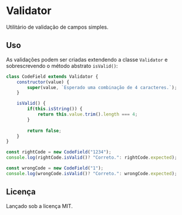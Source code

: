 # Validator

Utilitário de validação de campos simples.

## Uso

As validações podem ser criadas extendendo a classe `Validator` e sobrescrevendo 
o método abstrato `isValid()`:

```javascript
class CodeField extends Validator {
	constructor(value) {
		super(value, `Esperado uma combinação de 4 caracteres.`);
	}

	isValid() {
		if(this.isString()) {
			return this.value.trim().length === 4;
		}
		
		return false;
	}
}

const rightCode = new CodeField("1234");
console.log(rightCode.isValid()? "Correto.": rightCode.expected);

const wrongCode = new CodeField("1");
console.log(wrongCode.isValid()? "Correto.": wrongCode.expected);
```

## Licença
Lançado sob a licença MIT.
